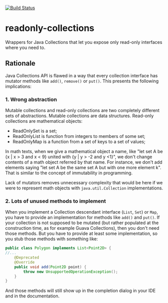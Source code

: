 [![Build Status](https://travis-ci.org/Suseika/readonly-collections.svg?branch=master)](https://travis-ci.org/Suseika/readonly-collections)

# readonly-collections

Wrappers for Java Collections that let you expose only read-only interfaces 
where you need to.

## Rationale

Java Collections API is flawed in a way that every collection interface has 
mutator methods like `add()`, `remove()` or `put()`. This presents the following 
implications:

### 1. Wrong abstraction

Mutable collections and read-only collections are two completely different sets 
of abstractions. Mutable collections are data structures. Read-only collections 
are mathematical objects: 

- ReadOnlySet is a set;
- ReadOnlyList is function from integers to members of some set;
- ReadOnlyMap is a function from a set of keys to a set of values;

In math texts, when we give a mathematical object a name, like "let set A be 
{x | x > 3 and x < 9} united with {y | y > -2 and y <1}", we don't change 
contents of a math object referred by that name. For instance, we don't add 
elements saying "let set A be the same set A but with one more element k". That 
is similar to the concept of immutability in programming.

Lack of mutators removes unnecessary complexity that would be here if we were to
represent math objects with `java.util.Collection` implementations.

### 2. Lots of unused methods to implement

When you implement a Collection descendant interface (`List`, `Set`) or `Map`, 
you have to provide an implementation for methods like `add()` and `put()`. If 
your collection is not supposed to be mutated (but rather populated at the 
construction time, as for example Guava Collections), then you don't need those 
methods. But you have to provide at least some implementation, so you stub those 
methods with something like:

```java
public class Polygon implements List<Point2D> {
//...
    @Deprecated
    @Override
    public void add(Point2D point) {
        throw new UnsupportedOperationException();
    }
}
```

And those methods will still show up in the completion dialog in your IDE and in
the documentation.

